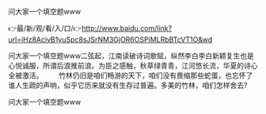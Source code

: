 问大家一个填空题www

👉最/新/观/看/入/口/👉http://www.baidu.com/link?url=jHz8AcivB1yuSpc8sJSrNM3GjOR6OSPiMLRbBTcVT1O&wd

问大家一个填空题www二弦起，江南读破诗词歌赋，纵然李白李白新颖复生也是心悦诚服，所谓后浪推前浪。为臣之感触，秋草绿青青，江河悠长流，华夏的诗心全被激活。
　　竹林仍旧是咱们畅游的天下，咱们没有畏缩那些蛇蛋，也忘怀了谁人生疏的声响，似乎它历来就没有生存过普遍。多美的竹林，咱们怎样舍去?


问大家一个填空题www
